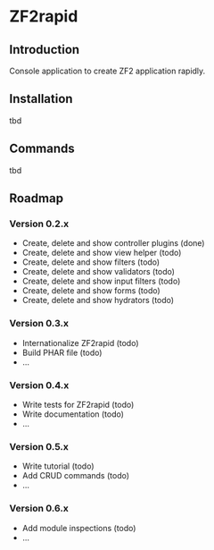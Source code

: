 # ZF2rapid

## Introduction

Console application to create ZF2 application rapidly.

## Installation

tbd

## Commands

tbd

## Roadmap

### Version 0.2.x

* Create, delete and show controller plugins    (done)
* Create, delete and show view helper           (todo)
* Create, delete and show filters               (todo)
* Create, delete and show validators            (todo)
* Create, delete and show input filters         (todo)
* Create, delete and show forms                 (todo)
* Create, delete and show hydrators             (todo)

### Version 0.3.x

* Internationalize ZF2rapid                     (todo)
* Build PHAR file                               (todo)
* ...

### Version 0.4.x

* Write tests for ZF2rapid                      (todo)
* Write documentation                           (todo)
* ...

### Version 0.5.x

* Write tutorial                                (todo)
* Add CRUD commands                             (todo)
* ...

### Version 0.6.x

* Add module inspections                        (todo)
* ...






